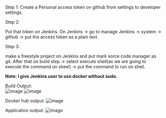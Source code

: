 Step 1:
Create a Personal access token on github from settings to developer settings.

Step 2:

 Put that token on Jenkins. On Jenkins -> go to manage Jenkins -> system -> github -> put the access token as a plain text.

Step 3:

make a freestyle project on Jenkins and put mark sorce code manager as git. After that on build step -> select execute shell(as we are going to execute the command on sheel) -> put the command to run on shell. 

**Note: I give Jenkins user to use docker without sudo.**

Build Output:  
![image](https://github.com/MdRasel0/assignment-2-python/assets/52493009/8765db7f-1aa3-46ce-b6f1-da5bd3531a89)
![image](https://github.com/MdRasel0/assignment-2-python/assets/52493009/9dd17a64-b3c8-4401-b163-c1757db2115e)
 
Docker hub output:
![image](https://github.com/MdRasel0/assignment-2-python/assets/52493009/f3cebca9-d727-4069-b360-2a0e400272e6)

Application output:
![image](https://github.com/MdRasel0/assignment-2-python/assets/52493009/69101492-6fbe-47bd-bd91-cfbaafc21856)


 


